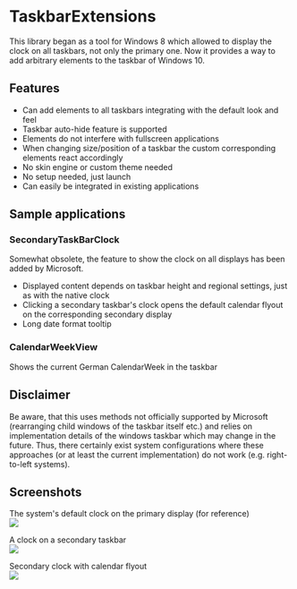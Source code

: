 # TaskbarExtensions

This library began as a tool for Windows 8 which allowed to display the clock on all taskbars, not only the primary one.
Now it provides a way to add arbitrary elements to the taskbar of Windows 10.

## Features

- Can add elements to all taskbars integrating with the default look and feel
- Taskbar auto-hide feature is supported
- Elements do not interfere with fullscreen applications
- When changing size/position of a taskbar the custom corresponding elements react accordingly
- No skin engine or custom theme needed
- No setup needed, just launch
- Can easily be integrated in existing applications

## Sample applications

### SecondaryTaskBarClock
Somewhat obsolete, the feature to show the clock on all displays has been added by Microsoft.
- Displayed content depends on taskbar height and regional settings, just as with the native clock
- Clicking a secondary taskbar's clock opens the default calendar flyout on the corresponding secondary display
- Long date format tooltip

### CalendarWeekView
Shows the current German CalendarWeek in the taskbar

## Disclaimer

Be aware, that this uses methods not officially supported by Microsoft (rearranging child windows of the taskbar itself etc.) and relies on implementation details of the windows taskbar which may change in the future. Thus, there certainly exist system configurations where these approaches (or at least the current implementation) do not work (e.g. right-to-left systems).

## Screenshots

The system's default clock on the primary display (for reference) <br/>
<a href="https://cloud.githubusercontent.com/assets/3481307/16447704/112f7932-3dee-11e6-8e8c-70b65d75b27a.png" target="_blank">
<img src="https://cloud.githubusercontent.com/assets/3481307/16447704/112f7932-3dee-11e6-8e8c-70b65d75b27a.png" /> </a>

A clock on a secondary taskbar <br/>
<a href="https://cloud.githubusercontent.com/assets/3481307/16447703/112b1978-3dee-11e6-8c0c-1f9cdd54c048.png" target="_blank">
<img src="https://cloud.githubusercontent.com/assets/3481307/16447703/112b1978-3dee-11e6-8c0c-1f9cdd54c048.png" /> </a>

Secondary clock with calendar flyout <br/>
<a href="https://cloud.githubusercontent.com/assets/3481307/16447705/11427794-3dee-11e6-8a83-727006e42d1f.png" target="_blank">
<img src="https://cloud.githubusercontent.com/assets/3481307/16447705/11427794-3dee-11e6-8a83-727006e42d1f.png" /> </a>
